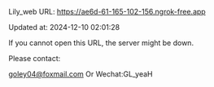 Lily_web URL: https://ae6d-61-165-102-156.ngrok-free.app

Updated at: 2024-12-10 02:01:28

If you cannot open this URL, the server might be down.

Please contact: 

goley04@foxmail.com Or Wechat:GL_yeaH